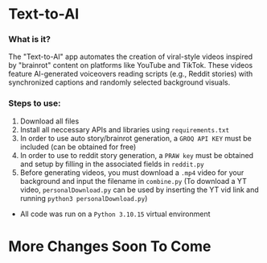 # Text-to-AI
### What is it?
The "Text-to-AI" app automates the creation of viral-style videos inspired by "brainrot" content on platforms like YouTube and TikTok. These videos feature AI-generated voiceovers reading scripts (e.g., Reddit stories) with synchronized captions and randomly selected background visuals. 

### Steps to use: 
1. Download all files 
2. Install all neccessary APIs and libraries using `requirements.txt`
3. In order to use auto story/brainrot generation, a `GROQ API KEY` must be included (can be obtained for free)
4. In order to use to reddit story generation, a `PRAW key` must be obtained and setup by filling in the associated fields in `reddit.py`
5. Before generating videos, you must download a `.mp4` video for your background and input the filename in `combine.py` (To download a YT video, `personalDownload.py` can be used by inserting the YT vid link and running `python3 personalDownload.py`)


- All code was run on a `Python 3.10.15` virtual environment



# More Changes Soon To Come

